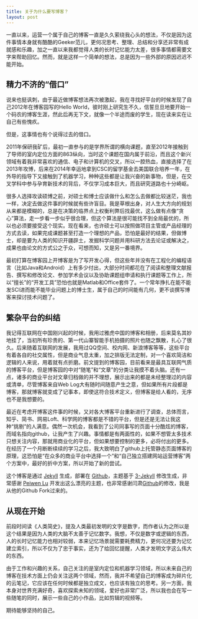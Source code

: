 ```yaml
---
title: 关于为什么要写博客？
layout: post
---
```


一直以来，运营一个属于自己的博客一直是久久萦绕我心头的想法，不仅是因为这件事情本身就有酷酷的Geeker范儿，更何况思考、整理、总结和分享还非常有成就感和乐趣，加之一直以来我都觉得人类的长时记忆能力太差，很多事情都需要文字来帮助回忆。然而，就是这样一个简单的想法，总是因为一些外部的原因迟迟不能开始。

## 精力不济的“借口”

说来也挺讽刺，由于最近做博客想法再次被激起，我在寻找好平台的时候发现了自己2012年在博客园写的Hello World，彼时刚上研究生不久，信誓旦旦地要开始一个码农的博客生涯，然此后再无下文，就像一个半途而废的学生，现在读来实在让自己有些愧疚。

但是，这事情也有个说得过去的借口。

2011年保研我矿后，最初一直参与的是学界所谓的横向课题，直至2012年接触到了导师的室内定位方面的863纵向，当时这个课题在国内属于前沿，而且这个新兴领域有着我非常喜欢的通信、电子和计算机的交叉，所以一腔热血，直接选择了在2013年攻博，后来在2014年幸运地拿到CSC的留学基金去美国联合培养一年，在外导的指导下又接触到了机器学习，种种这些都是让我兴奋的新事物，但是，在交叉学科中参与孕育新技术的背后，不仅学习成本巨大，而且研究道路也十分崎岖。

很多人选择攻读硕博之前，对硕士和博士应该做什么和怎么去做都比较迷茫，我也一样，决定去做这件事的时候就有些许盲目。我是草根出身，对人生大方向的规划从来都是模糊的，总是在决策的临界点上权衡利弊后找最优，这么做有点像“贪心”算法，走一步看一步似乎很合理，但这个算法是很可能找不到全局最优的，所以也必须要接受这个现实。现在看来，也许硕士可以按照做项目主管或产品经理的方式去读，如果完成课题甚至打造一个理想的产品，恐怕是最好的结果，但做博士，却是要为人类的知识开疆辟土，发掘科学问题并用科研方法去论证或解决之，成果也由论文的方式公之于众，可想而知，又是另一番境界。

最初打算在博客园上开博客是为了写开发心得，但这些年并没有在工程化的编程语言（比如Java和Android）上有多少付出，大部分时间都花在了阅读和整理文献报告、撰写和修改论文、参加学术会议以及协助课题组申请和执行课题等工作上，所以“擅长”的“开发工具”恐怕也就是Matlab和Office套件了。一个常年挣扎在能不能发SCI进而能不能毕业问题上的博士生，属于自己的时间能有几何，更不谈撰写博客来探讨技术问题了。

## 繁杂平台的纠结

我记得互联网在中国刚兴起的时候，我用过雅虎中国的博客和相册，后来莫名其妙地挂了，当初所有珍贵的、第一代山寨智能手机拍摄的照片也随之飘散，扎心了很久。后来随着互联网的发展，我用过QQ空间、校内网、新浪博客等等，这些平台有着各自的社交属性，但是商业气息太重，加之排版无法定制，对一个喜欢简洁和逻辑的人来说，用着就有点折磨。前文提到的博客园，目前看来是最具互联网气质的博客平台，但是博客园的中对“随笔”和“文章”的分类让我摸不着头脑。还有一点，诸多的商业平台对文章归档做的并不理想，展示出来的都是未经整理过的内容或清单，尽管博客来自Web Log大有随时间随意产生之意，但如果所有片段都是博客，那就博客就变成了记事本，即使这符合技术定义，但博客是给人看的，无序也不是我想要的。

最近在考虑开博客这件事的时候，又对各大博客平台重新进行了调查，总体而言，知乎、简书、网易Loft、科学网的博客都是不错的平台，但是还是无法让我这种“挑剔”的人满意。偶然一次机会，我看到了公司同事写的页面十分酷炫的博客，而域名指向github，让我产生了兴趣。事情都是有两面性的，如果不想管太多技术只想关注内容，那就用商业化的平台，但如果想要控制的更多，必将付出的更多。在经历了一个月断断续续的学习之后，我大致明白了github上托管静态页面博客的原理，这恐怕是“在众多的商业平台中选择一个”和“自己独立搭建网站运营博客”两个方案中，最好的折中方案，所以开始了新的尝试。

这个博客是通过 [Jekyll](http://jekyllrb.com/) 生成，部署在 [Github](https://pages.github.com)，主题基于 [3-Jekyll](https://github.com/P233/3-Jekyll) 修改生成，非常感谢 [Peiwen Lu](https://github.com/P233) 开发出这么漂亮的主题，也非常感谢闫肃[Github](https://github.com/suyan/suyan.github.io)的修改，我是从他的Github Fork过来的。

## 从现在开始

前段时间读《人类简史》，提及人类最初发明的文字是数字，而作者认为之所以是这个结果是因为人类的大脑不太善于记忆数字。我想，不仅是数字或逻辑的东西，人的长时记忆能力也相对较弱，本来记忆场景就需要耗费精力，更何况还要为记忆建立索引，所以不仅为了忠于事实，还为了给回忆提醒，人类才发明文字这么伟大的东西。

由于工作和兴趣的关系，自己关注的是室内定位和机器学习领域，所以未来自己的博客在技术方面上仍会关注这两个领域，然而，我并不希望自己的博客成为碎片化的云笔记，它应该在任何时候都是独立成文，也应该有独立的思考。另一方面，我本身对世界充满好奇，喜欢探索未知的领域，爱好也非常广泛，所以我也会在写一些随笔的同时，展示一些自己的小作品，比如剪辑的视频等。

期待能够坚持的自己。
